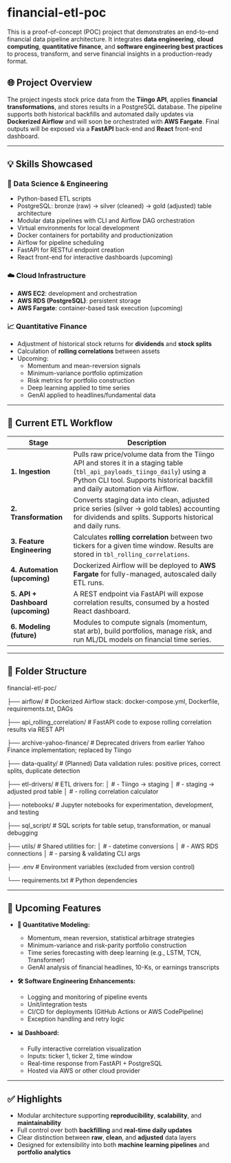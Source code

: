 # financial-etl-poc

This is a proof-of-concept (POC) project that demonstrates an end-to-end financial data pipeline architecture. It integrates **data engineering**, **cloud computing**, **quantitative finance**, and **software engineering best practices** to process, transform, and serve financial insights in a production-ready format.

## 🌐 Project Overview

The project ingests stock price data from the **Tiingo API**, applies **financial transformations**, and stores results in a PostgreSQL database. The pipeline supports both historical backfills and automated daily updates via **Dockerized Airflow** and will soon be orchestrated with **AWS Fargate**. Final outputs will be exposed via a **FastAPI** back-end and **React** front-end dashboard.

---

## 💡 Skills Showcased

### 🔬 Data Science & Engineering
- Python-based ETL scripts
- PostgreSQL: bronze (raw) → silver (cleaned) → gold (adjusted) table architecture
- Modular data pipelines with CLI and Airflow DAG orchestration
- Virtual environments for local development
- Docker containers for portability and productionization
- Airflow for pipeline scheduling
- FastAPI for RESTful endpoint creation
- React front-end for interactive dashboards (upcoming)

### ☁️ Cloud Infrastructure
- **AWS EC2**: development and orchestration
- **AWS RDS (PostgreSQL)**: persistent storage
- **AWS Fargate**: container-based task execution (upcoming)

### 📈 Quantitative Finance
- Adjustment of historical stock returns for **dividends** and **stock splits**
- Calculation of **rolling correlations** between assets
- Upcoming: 
  - Momentum and mean-reversion signals
  - Minimum-variance portfolio optimization
  - Risk metrics for portfolio construction
  - Deep learning applied to time series
  - GenAI applied to headlines/fundamental data

---

## 🔁 Current ETL Workflow

| Stage | Description |
|-------|-------------|
| **1. Ingestion** | Pulls raw price/volume data from the Tiingo API and stores it in a staging table (`tbl_api_payloads_tiingo_daily`) using a Python CLI tool. Supports historical backfill and daily automation via Airflow. |
| **2. Transformation** | Converts staging data into clean, adjusted price series (silver → gold tables) accounting for dividends and splits. Supports historical and daily runs. |
| **3. Feature Engineering** | Calculates **rolling correlation** between two tickers for a given time window. Results are stored in `tbl_rolling_correlations`. |
| **4. Automation (upcoming)** | Dockerized Airflow will be deployed to **AWS Fargate** for fully-managed, autoscaled daily ETL runs. |
| **5. API + Dashboard (upcoming)** | A REST endpoint via FastAPI will expose correlation results, consumed by a hosted React dashboard. |
| **6. Modeling (future)** | Modules to compute signals (momentum, stat arb), build portfolios, manage risk, and run ML/DL models on financial time series. |

---

## 🧰 Folder Structure
financial-etl-poc/

├── airflow/ # Dockerized Airflow stack: docker-compose.yml, Dockerfile, requirements.txt, DAGs

├── api_rolling_correlation/ # FastAPI code to expose rolling correlation results via REST API

├── archive-yahoo-finance/ # Deprecated drivers from earlier Yahoo Finance implementation; replaced by Tiingo

├── data-quality/ # (Planned) Data validation rules: positive prices, correct splits, duplicate detection

├── etl-drivers/ # ETL drivers for:
│ # - Tiingo → staging
│ # - staging → adjusted prod table
│ # - rolling correlation calculator

├── notebooks/ # Jupyter notebooks for experimentation, development, and testing

├── sql_script/ # SQL scripts for table setup, transformation, or manual debugging

├── utils/ # Shared utilities for:
│ # - datetime conversions
│ # - AWS RDS connections
│ # - parsing & validating CLI args

├── .env # Environment variables (excluded from version control)

└── requirements.txt # Python dependencies

---

## 🚧 Upcoming Features

- **🧠 Quantitative Modeling:**
  - Momentum, mean reversion, statistical arbitrage strategies
  - Minimum-variance and risk-parity portfolio construction
  - Time series forecasting with deep learning (e.g., LSTM, TCN, Transformer)
  - GenAI analysis of financial headlines, 10-Ks, or earnings transcripts

- **🛠 Software Engineering Enhancements:**
  - Logging and monitoring of pipeline events
  - Unit/integration tests
  - CI/CD for deployments (GitHub Actions or AWS CodePipeline)
  - Exception handling and retry logic

- **📊 Dashboard:**
  - Fully interactive correlation visualization
  - Inputs: ticker 1, ticker 2, time window
  - Real-time response from FastAPI + PostgreSQL
  - Hosted via AWS or other cloud provider

---

## ✅ Highlights

- Modular architecture supporting **reproducibility**, **scalability**, and **maintainability**
- Full control over both **backfilling** and **real-time daily updates**
- Clear distinction between **raw**, **clean**, and **adjusted** data layers
- Designed for extensibility into both **machine learning pipelines** and **portfolio analytics**